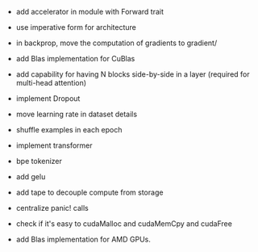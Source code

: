 - add accelerator in module with Forward trait
- use imperative form for architecture
- in backprop, move the computation of gradients to gradient/
- add Blas implementation for CuBlas
- add capability for having N blocks side-by-side in a layer (required for multi-head attention)

- implement Dropout
- move learning rate in dataset details
- shuffle examples in each epoch
- implement transformer

- bpe tokenizer
- add gelu
- add tape to decouple compute from storage
- centralize panic! calls
- check if it's easy to cudaMalloc and cudaMemCpy and cudaFree
- add Blas implementation for AMD GPUs.